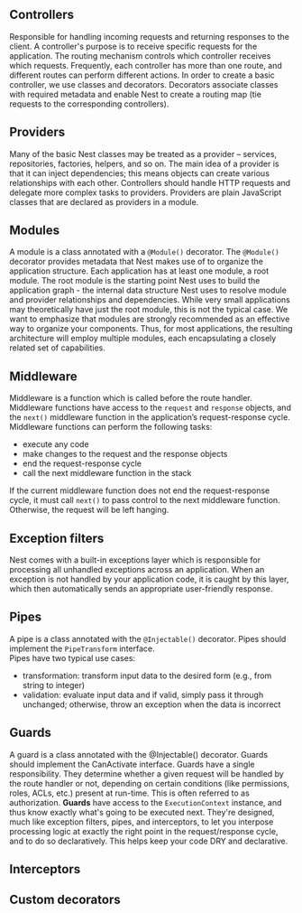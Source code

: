 ## Controllers
Responsible for handling incoming requests and returning responses to the client.
A controller's purpose is to receive specific requests for the application.
The routing mechanism controls which controller receives which requests.
Frequently, each controller has more than one route, and different routes can perform different actions.
In order to create a basic controller, we use classes and decorators.
Decorators associate classes with required metadata and enable Nest to create a routing map (tie requests to the corresponding controllers).

## Providers
Many of the basic Nest classes may be treated as a provider – services, repositories, factories, helpers, and so on.
The main idea of a provider is that it can inject dependencies; this means objects can create various relationships with each other.
Controllers should handle HTTP requests and delegate more complex tasks to providers.
Providers are plain JavaScript classes that are declared as providers in a module.

## Modules
A module is a class annotated with a `@Module()` decorator. The `@Module()` decorator provides metadata that Nest makes use of to organize the application structure.
Each application has at least one module, a root module. The root module is the starting point Nest uses to build the application graph - the internal data structure
Nest uses to resolve module and provider relationships and dependencies. While very small applications may theoretically have just the root module, this is not the typical case. We want to emphasize that modules are strongly recommended as an effective way to organize your components.
Thus, for most applications, the resulting architecture will employ multiple modules, each encapsulating a closely related set of capabilities.

## Middleware
Middleware is a function which is called before the route handler. Middleware functions have access to the `request` and `response` objects,
and the `next()` middleware function in the application’s request-response cycle.
Middleware functions can perform the following tasks:
- execute any code
- make changes to the request and the response objects
- end the request-response cycle
- call the next middleware function in the stack

If the current middleware function does not end the request-response cycle, it must call `next()` to pass control to the next middleware function. Otherwise, the request will be left hanging.

## Exception filters
Nest comes with a built-in exceptions layer which is responsible for processing all unhandled exceptions across an application.
When an exception is not handled by your application code, it is caught by this layer, which then automatically sends an appropriate user-friendly response.

## Pipes
A pipe is a class annotated with the `@Injectable()` decorator. Pipes should implement the `PipeTransform` interface.  
Pipes have two typical use cases:
- transformation: transform input data to the desired form (e.g., from string to integer)
- validation: evaluate input data and if valid, simply pass it through unchanged; otherwise, throw an exception when the data is incorrect

## Guards
A guard is a class annotated with the @Injectable() decorator. Guards should implement the CanActivate interface.
Guards have a single responsibility. They determine whether a given request will be handled by the route handler or not,
depending on certain conditions (like permissions, roles, ACLs, etc.) present at run-time. This is often referred to as authorization.
**Guards** have access to the `ExecutionContext` instance, and thus know exactly what's going to be executed next.
They're designed, much like exception filters, pipes, and interceptors, to let you interpose processing logic at exactly the right point
in the request/response cycle, and to do so declaratively. This helps keep your code DRY and declarative.

## Interceptors

## Custom decorators
